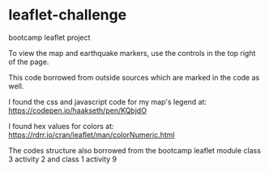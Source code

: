 # leaflet-challenge
bootcamp leaflet project

To view the map and earthquake markers, use the controls in the top right of the page.

This code borrowed from outside sources which are marked in the code as well.

I found the css and javascript code for my map's legend at:
https://codepen.io/haakseth/pen/KQbjdO

I found hex values for colors at:
https://rdrr.io/cran/leaflet/man/colorNumeric.html

The codes structure also borrowed from the bootcamp leaflet module class 3 activity 2 and class 1 activity 9

